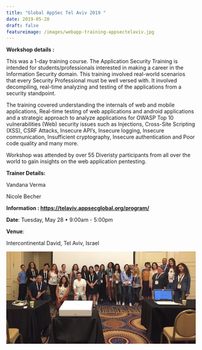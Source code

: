 ```yaml
---
title: "Global AppSec Tel Aviv 2019 "
date: 2019-05-28
draft: false
featureimage: /images/webapp-training-appsectelaviv.jpg
---
```


**Workshop details :**

This was a 1-day training course. The Application Security Training is intended for students/professionals interested in making a career in the Information Security domain. This training involved real-world scenarios that every Security Professional must be well versed with. It involved decompiling, real-time analyzing and testing of the applications from a security standpoint.

The training covered understanding the internals of web and mobile applications, Real-time testing of web applications and android applications and a strategic approach to analyze applications for OWASP Top 10 vulnerabilities (Web) security issues such as Injections, Cross-Site Scripting (XSS), CSRF Attacks, Insecure API’s, Insecure logging, Insecure communication, Insufficient cryptography, Insecure authentication and Poor code quality and many more.

Workshop was attended by over 55 Diveristy participants from all over the world to gain insights on the web application pentesting.

**Trainer Details:**

Vandana Verma


Nicole Becher

**Information : <https://telaviv.appsecglobal.org/program/>**

**Date**: 
Tuesday, May 28 • 9:00am - 5:00pm
  
**Venue**: 

Intercontinental David, 
Tel Aviv, Israel


![Global AppSec SF](/images/webapp-training-appsectelaviv.jpg)